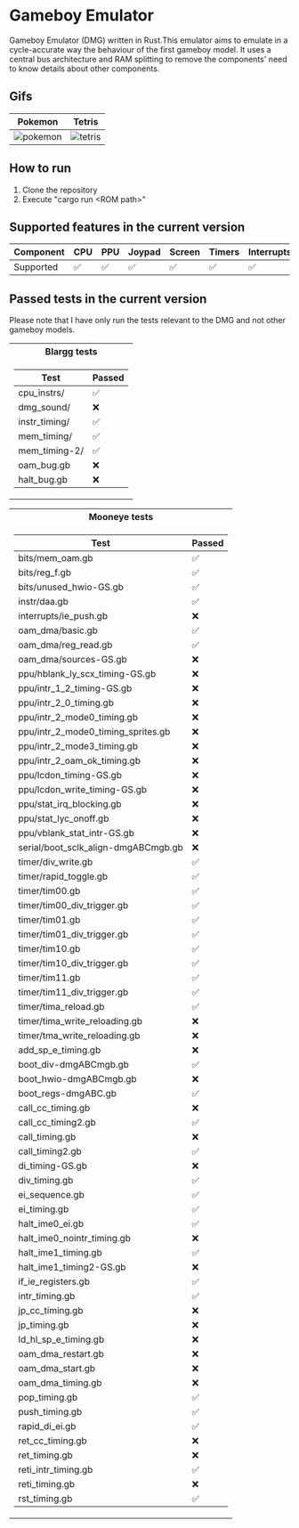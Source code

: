 # Gameboy Emulator

Gameboy Emulator (DMG) written in Rust.This emulator aims to emulate in a cycle-accurate way the behaviour of the first gameboy model.
It uses a central bus architecture and RAM splitting to remove the components' need to know details about other components.

## Gifs

Pokemon|Tetris
--|--
| ![pokemon](https://github.com/rbtms/Gameboy-Emulator/assets/14959143/cdd506ee-380b-4bad-a37a-8f42ea428382) |  ![tetris](https://github.com/rbtms/Gameboy-Emulator/assets/14959143/6a5a3487-45ba-4ef9-b03d-b3038401b72d) |

## How to run

1. Clone the repository
2. Execute "cargo run \<ROM path\>"

## Supported features in the current version
| Component | CPU | PPU | Joypad | Screen | Timers | Interrupts | DMA | MBC1 | MBC2 | MBC3 | MBC5 | Serial | APU |
|-----------|-----|-----|--------|--------|--------|------------|-----|------|------|------|------|-----|-----|
| Supported | ✅  | ✅   | ✅     | ✅     | ✅     | ✅          | ✅  | ✅   | ✅    | ✅   | ❌   | ❌  | ❌   |

## Passed tests in the current version

Please note that I have only run the tests relevant to the DMG and not other gameboy models.

<table>
<tr><th>Blargg tests</th>
<tr><td>

| Test          | Passed |
|---------------|--------|
| cpu_instrs/   | ✅     |
| dmg_sound/    | ❌     |
| instr_timing/ | ✅     |
| mem_timing/   | ✅     |
| mem_timing-2/ | ✅     |
| oam_bug.gb    | ❌     |
| halt_bug.gb   | ❌     |

</td></tr> </table>

<table>
<th>Mooneye tests</th></tr>
</td><td>

| Test          | Passed |
|---------------|--------|
| bits/mem_oam.gb                     | ✅ |
| bits/reg_f.gb                       | ✅ |
| bits/unused_hwio-GS.gb              | ✅ |
| instr/daa.gb                        | ✅ |
| interrupts/ie_push.gb               | ❌ |
| oam_dma/basic.gb                    | ✅ |
| oam_dma/reg_read.gb                 | ✅ |
| oam_dma/sources-GS.gb               | ❌ |
| ppu/hblank_ly_scx_timing-GS.gb      | ❌ |
| ppu/intr_1_2_timing-GS.gb           | ❌ |
| ppu/intr_2_0_timing.gb              | ❌ |
| ppu/intr_2_mode0_timing.gb          | ❌ |
| ppu/intr_2_mode0_timing_sprites.gb  | ❌ |
| ppu/intr_2_mode3_timing.gb          | ❌ |
| ppu/intr_2_oam_ok_timing.gb         | ❌ |
| ppu/lcdon_timing-GS.gb              | ❌ |
| ppu/lcdon_write_timing-GS.gb        | ❌ |
| ppu/stat_irq_blocking.gb            | ❌ |
| ppu/stat_lyc_onoff.gb               | ❌ |
| ppu/vblank_stat_intr-GS.gb          | ❌ |
| serial/boot_sclk_align-dmgABCmgb.gb | ❌ |
| timer/div_write.gb                  | ✅ |
| timer/rapid_toggle.gb               | ✅ |
| timer/tim00.gb                      | ✅ |
| timer/tim00_div_trigger.gb          | ✅ |
| timer/tim01.gb                      | ✅ |
| timer/tim01_div_trigger.gb          | ✅ |
| timer/tim10.gb                      | ✅ |
| timer/tim10_div_trigger.gb          | ✅ |
| timer/tim11.gb                      | ✅ |
| timer/tim11_div_trigger.gb          | ✅ |
| timer/tima_reload.gb                | ✅ |
| timer/tima_write_reloading.gb       | ❌ |
| timer/tma_write_reloading.gb        | ❌ |
| add_sp_e_timing.gb                  | ❌ |
| boot_div-dmgABCmgb.gb               | ✅ |
| boot_hwio-dmgABCmgb.gb              | ❌ |
| boot_regs-dmgABC.gb                 | ✅ |
| call_cc_timing.gb                   | ❌ |
| call_cc_timing2.gb                  | ✅ |
| call_timing.gb                      | ❌ |
| call_timing2.gb                     | ✅ |
| di_timing-GS.gb                     | ❌ |
| div_timing.gb                       | ✅ |
| ei_sequence.gb                      | ✅ |
| ei_timing.gb                        | ✅ |
| halt_ime0_ei.gb                     | ✅ |
| halt_ime0_nointr_timing.gb          | ❌ |
| halt_ime1_timing.gb                 | ✅ |
| halt_ime1_timing2-GS.gb             | ❌ |
| if_ie_registers.gb                  | ✅ |
| intr_timing.gb                      | ✅ |
| jp_cc_timing.gb                     | ❌ |
| jp_timing.gb                        | ❌ |
| ld_hl_sp_e_timing.gb                | ❌ |
| oam_dma_restart.gb                  | ❌ |
| oam_dma_start.gb                    | ❌ |
| oam_dma_timing.gb                   | ❌ |
| pop_timing.gb                       | ✅ |
| push_timing.gb                      | ✅ |
| rapid_di_ei.gb                      | ✅ |
| ret_cc_timing.gb                    | ❌ |
| ret_timing.gb                       | ❌ |
| reti_intr_timing.gb                 | ✅ |
| reti_timing.gb                      | ❌ |
| rst_timing.gb                       | ✅ |

</td></tr> </table>

